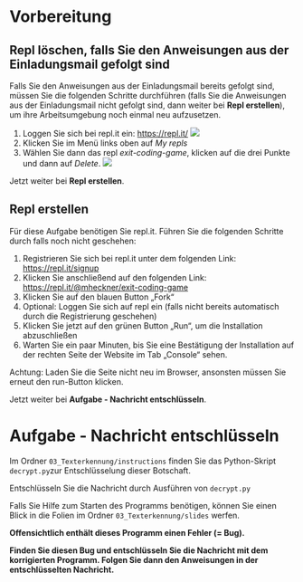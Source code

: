# Vorbereitung
## Repl löschen, falls Sie den Anweisungen aus der Einladungsmail gefolgt sind
Falls Sie den Anweisungen aus der Einladungsmail bereits gefolgt sind, müssen Sie die folgenden Schritte durchführen (falls Sie die Anweisungen aus der Einladungsmail nicht gefolgt sind, dann weiter bei **Repl erstellen**), um ihre Arbeitsumgebung noch einmal neu aufzusetzen.

1. Loggen Sie sich bei repl.it ein: https://repl.it/
![](../img/del_my_repls.png?raw=true)
3. Klicken Sie im Menü links oben auf *My repls*
4. Wählen Sie dann das repl *exit-coding-game*, klicken auf die drei Punkte und dann auf *Delete*.
![](../img/del_my_repls_exit.png?raw=true)

Jetzt weiter bei **Repl erstellen**.

## Repl erstellen
Für diese Aufgabe benötigen Sie repl.it. Führen Sie die folgenden Schritte durch falls noch nicht geschehen:

1. Registrieren Sie sich bei repl.it unter dem folgenden Link: https://repl.it/signup
2. Klicken Sie anschließend auf den folgenden Link: https://repl.it/@mheckner/exit-coding-game
3. Klicken Sie auf den blauen Button „Fork“
4. Optional: Loggen Sie sich auf repl ein (falls nicht bereits automatisch durch die Registrierung geschehen)
5. Klicken Sie jetzt auf den grünen Button „Run“, um die Installation abzuschließen
6. Warten Sie ein paar Minuten, bis Sie eine Bestätigung der Installation auf der rechten Seite der Website im Tab „Console“ sehen.

Achtung: Laden Sie die Seite nicht neu im Browser, ansonsten müssen Sie erneut den run-Button klicken.

Jetzt weiter bei **Aufgabe - Nachricht entschlüsseln**.

# Aufgabe - Nachricht entschlüsseln
Im Ordner `03_Texterkennung/instructions` finden Sie das Python-Skript `decrypt.py`zur Entschlüsselung dieser Botschaft.

Entschlüsseln Sie die Nachricht durch Ausführen
von `decrypt.py`

Falls Sie Hilfe zum Starten des Programms benötigen, können Sie einen Blick in die Folien im Ordner `03_Texterkennung/slides` werfen.

**Offensichtlich enthält dieses Programm einen Fehler (= Bug).**

**Finden Sie diesen Bug und entschlüsseln Sie die Nachricht mit dem korrigierten
Programm. Folgen Sie dann den Anweisungen in der entschlüsselten Nachricht.**
